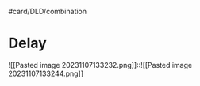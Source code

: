 #card/DLD/combination
# Delay

![[Pasted image 20231107133232.png]]::![[Pasted image 20231107133244.png]]

